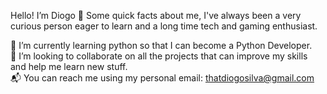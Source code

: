 Hello! I’m Diogo 👋 Some quick facts about me, I've always been a very curious person eager to learn and a long time tech and gaming enthusiast.  
  
🌱 I’m currently learning python so that I can become a Python Developer.  
🤝 I’m looking to collaborate on all the projects that can improve my skills and help me learn new stuff.  
📬 You can reach me using my personal email: thatdiogosilva@gmail.com


<!---dio-silva

